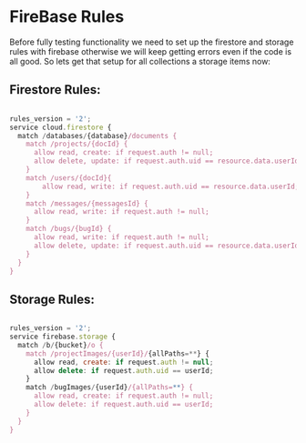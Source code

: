 # FireBase Rules

Before fully testing functionality we need to set up the firestore and storage rules with firebase otherwise we will keep getting errors even if the code is all good. So lets get that setup for all collections a storage items now:

## Firestore Rules:

```js

rules_version = '2';
service cloud.firestore {
  match /databases/{database}/documents {
    match /projects/{docId} {
      allow read, create: if request.auth != null;
      allow delete, update: if request.auth.uid == resource.data.userId;
    }
    match /users/{docId}{
        allow read, write: if request.auth.uid == resource.data.userId;
    }
    match /messages/{messagesId} {
      allow read, write: if request.auth != null;
    }
    match /bugs/{bugId} {
      allow read, write: if request.auth != null;
      allow delete, update: if request.auth.uid == resource.data.userId;
    }
  }
}
```

## Storage Rules:


```js

rules_version = '2';
service firebase.storage {
  match /b/{bucket}/o {
    match /projectImages/{userId}/{allPaths=**} {
      allow read, create: if request.auth != null;
      allow delete: if request.auth.uid == userId;
    }
    match /bugImages/{userId}/{allPaths=**} {
      allow read, create: if request.auth != null;
      allow delete: if request.auth.uid == userId;
    }
  }
}
```
